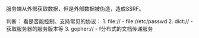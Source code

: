 服务端从外部获取数据，但是外部数据被伪造，造成SSRF。

判断：
    看是否能控制、支持常见的协议：
        1. file:// - file://etc/passwd
        2. dict:// - 获取服务器的服务版本等
        3. gopher:// - f分布式的文档传递服务
        
